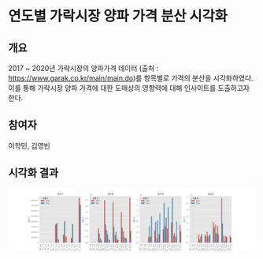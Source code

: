 # 연도별 가락시장 양파 가격 분산 시각화

## 개요

2017 ~ 2020년 가락시장의 양파가격 데이터 (출처 : https://www.garak.co.kr/main/main.do)를 항목별로 가격의 분산을 시각화하였다. 이를 통해 가락시장 양파 가격에 대한 도매상의 영향력에 대해 인사이트를 도출하고자 한다.

## 참여자

이학민, 김영빈 

## 시각화 결과

![](.\분산비교.png)